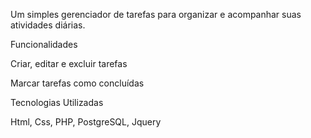 Um simples gerenciador de tarefas para organizar e acompanhar suas atividades diárias.

Funcionalidades

Criar, editar e excluir tarefas

Marcar tarefas como concluídas

Tecnologias Utilizadas

Html, Css, PHP, PostgreSQL, Jquery
